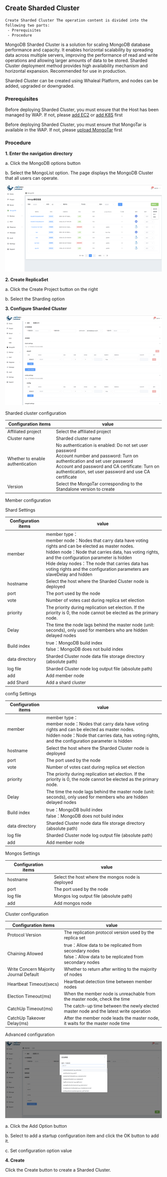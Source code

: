 ## Create Sharded Cluster

```
Create Sharded Cluster The operation content is divided into the following two parts:
 - Prerequisites
 - Procedure
```

MongoDB Sharded Cluster is a solution for scaling MongoDB database performance and capacity. It enables horizontal scalability by spreading data across multiple servers, improving the performance of read and write operations and allowing larger amounts of data to be stored. Sharded Cluster deployment method provides high availability mechanism and horizontal expansion. Recommended for use in production.

Sharded Cluster can be created using Whaleal Platform, and nodes can be added, upgraded or downgraded.

### Prerequisites

Before deploying Sharded Cluster, you must ensure that the Host has been managed by WAP. If not, please [add EC2](../../Server/EC2.md) or [add K8S](../../Server/K8S.md) first

Before deploying Sharded Cluster, you must ensure that MongoTar is available in the WAP. If not, please [upload MongoTar](../../Settings/UploadMongoDBTARfile.md) first

### Procedure

**1. Enter the navigation directory**

a. Click the MongoDB options button

b. Select the MongoList option. The page displays the MongoDB Cluster that all users can operate.

![1](../../../../../images/whalealPlatformImages/mongodb.png)

**2. Create ReplicaSet**

a. Click the Create Project button on the right

b. Select the Sharding option



**3. Configure Sharded Cluster**

![1](../../../../../images/whalealPlatformImages/CreateShardedCluster1.png)



Sharded cluster configuration

| Configuration items              | value                                                        |
| -------------------------------- | ------------------------------------------------------------ |
| Affiliated project               | Select the affiliated project                                |
| Cluster name                     | Sharded cluster name                                         |
| Whether to enable authentication | No authentication is enabled: Do not set user password <br/>Account number and password: Turn on authentication and set user password <br/>Account and password and CA certificate: Turn on authentication, set user password and use CA certificate |
| Version                          | Select the MongoTar corresponding to the Standalone version to create |

Member configuration

Shard Settings

| Configuration items | value                                                        |
| ------------------- | ------------------------------------------------------------ |
| member              | member type：<br>member node：Nodes that carry data have voting rights and can be elected as master nodes.<br/>hidden node：Node that carries data, has voting rights, and the configuration parameter is hidden<br/>Hide delay nodes：The node that carries data has voting rights and the configuration parameters are slaveDelay and hidden |
| hostname            | Select the host where the Sharded Cluster node is deployed   |
| port                | The port used by the node                                    |
| vote                | Number of votes cast during replica set election             |
| priority            | The priority during replication set election. If the priority is 0, the node cannot be elected as the primary node. |
| Delay               | The time the node lags behind the master node (unit: seconds), only used for members who are hidden delayed nodes |
| Build index         | true：MongoDB build index<br/>false：MongoDB does not build index |
| data directory      | Sharded Cluster node data file storage directory (absolute path) |
| log file            | Sharded Cluster node log output file (absolute path)         |
| add                 | Add member node                                              |
| add Shard           | Add a shard cluster                                          |

config Settings

| Configuration items | value                                                        |
| ------------------- | ------------------------------------------------------------ |
| member              | member type：<br>member node：Nodes that carry data have voting rights and can be elected as master nodes.<br/>hidden node：Node that carries data, has voting rights, and the configuration parameter is hidden |
| hostname            | Select the host where the Sharded Cluster node is deployed   |
| port                | The port used by the node                                    |
| vote                | Number of votes cast during replica set election             |
| priority            | The priority during replication set election. If the priority is 0, the node cannot be elected as the primary node. |
| Delay               | The time the node lags behind the master node (unit: seconds), only used for members who are hidden delayed nodes |
| Build index         | true：MongoDB build index<br/>false：MongoDB does not build index |
| data directory      | Sharded Cluster node data file storage directory (absolute path) |
| log file            | Sharded Cluster node log output file (absolute path)         |
| add                 | Add member node                                              |

Mongos Settings

| Configuration items | value                                             |
| ------------------- | ------------------------------------------------- |
| hostname            | Select the host where the mongos node is deployed |
| port                | The port used by the node                         |
| log file            | Mongos log output file (absolute path)            |
| add                 | Add mongos node                                   |

Cluster configuration

| Configuration items                    | value                                                        |
| -------------------------------------- | ------------------------------------------------------------ |
| Protocol Version                       | The replication protocol version used by the replica set     |
| Chaining Allowed                       | true：Allow data to be replicated from secondary nodes<br>false：Allow data to be replicated from secondary nodes |
| Write Concern Majority Journal Default | Whether to return after writing to the majority of nodes     |
| Heartbeat Timeout(secs)                | Heartbeat detection time between member nodes                |
| Election Timeout(ms)                   | When the member node is unreachable from the master node, check the time |
| CatchUp Timeout(ms)                    | The catch-up time between the newly elected master node and the latest write operation |
| CatchUp Takeover Delay(ms)             | After the member node leads the master node, it waits for the master node time |

Advanced configuration

![1](../../../../../images/whalealPlatformImages/CreateShardedCluster2.png)

a. Click the Add Option button

b. Select to add a startup configuration item and click the OK button to add it.

c. Set configuration option value



**4. Create**

Click the Create button to create a Sharded Cluster.